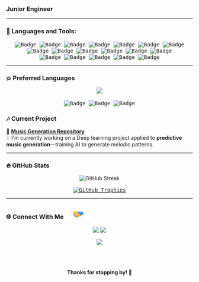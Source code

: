 ### Junior Engineer

---

### 🚀 Languages and Tools:
<div align="center">
  <kbd style="display: inline-block;">
    <img alt="Badge" src="https://img.shields.io/badge/Python-%231E90FF.svg?&style=flat&logo=python&logoColor=white"/>
    <img alt="Badge" src="https://img.shields.io/badge/Jupyter-%23F37626.svg?&style=flat&logo=jupyter&logoColor=white"/>
    <img alt="Badge" src="https://img.shields.io/badge/Node.js-%234CAF50.svg?&style=flat&logo=node.js&logoColor=white"/>
    <img alt="Badge" src="https://img.shields.io/badge/JavaScript-%23FFD700.svg?&style=flat&logo=javascript&logoColor=black"/>
    <img alt="Badge" src="https://img.shields.io/badge/Dart-%231E90FF.svg?&style=flat&logo=dart&logoColor=white"/>
    <img alt="Badge" src="https://img.shields.io/badge/Flutter-%231E90FF.svg?&style=flat&logo=flutter&logoColor=white"/>
    <img alt="Badge" src="https://img.shields.io/badge/C%2B%2B-%231E90FF.svg?&style=flat&logo=c%2B%2B&logoColor=white"/>
  </kbd>
</div>

<div align="center">
  <kbd style="display: inline-block;">
    <img alt="Badge" src="https://img.shields.io/badge/PyTorch-%23EE4C2C.svg?&style=flat&logo=pytorch&logoColor=white"/>
    <img alt="Badge" src="https://img.shields.io/badge/Keras-%23D00000.svg?&style=flat&logo=keras&logoColor=white"/>
    <img alt="Badge" src="https://img.shields.io/badge/TensorFlow-%23FF6F00.svg?&style=flat&logo=tensorflow&logoColor=white"/>
    <img alt="Badge" src="https://img.shields.io/badge/OpenCV-%2300A86B.svg?&style=flat&logo=opencv&logoColor=white"/>
    <img alt="Badge" src="https://img.shields.io/badge/Flask-%23000000.svg?&style=flat&logo=flask&logoColor=white"/>
    <img alt="Badge" src="https://img.shields.io/badge/Shell%20Script-%23000000.svg?&style=flat&logo=gnu-bash&logoColor=white"/>
  </kbd>
</div>

<div align="center">
  <kbd style="display: inline-block;">
    <img alt="Badge" src="https://img.shields.io/badge/Git-%23F05033.svg?&style=flat&logo=git&logoColor=white"/>
    <img alt="Badge" src="https://img.shields.io/badge/GitLab-%23FC6D26.svg?&style=flat&logo=gitlab&logoColor=white"/>
    <img alt="Badge" src="https://img.shields.io/badge/SQL-%230E4C97.svg?&style=flat&logo=mysql&logoColor=white"/>
    <img alt="Badge" src="https://img.shields.io/badge/PHP-%23778CFF.svg?&style=flat&logo=php&logoColor=white"/>
    <img alt="Badge" src="https://img.shields.io/badge/Unity-%23000000.svg?&style=flat&logo=unity&logoColor=white"/>
  </kbd>
</div>

---

### 💥 Preferred Languages
<p align="center">
  <img src="https://github-readme-stats.vercel.app/api/top-langs/?username=maxarasta&layout=compact&langs_count=6&theme=radical"/>
</p>

<p align="center">
  <kbd>
    <img alt="Badge" src="https://img.shields.io/badge/javascript-%23F7DF1E.svg?&style=for-the-badge&logo=javascript&logoColor=black"/>
    <img alt="Badge" src="https://img.shields.io/badge/python-%2314354C.svg?&style=for-the-badge&logo=python&logoColor=white"/>
    <img alt="Badge" src="https://img.shields.io/badge/c%2B%2B-%2300599C.svg?&style=for-the-badge&logo=c%2B%2B&logoColor=white"/>
  </kbd>
</p>

### 🎶 Current Project
🔗 <a href="https://github.com/maxarasta/Music-generation"><b>Music Generation Repository</b></a>  
💡 I'm currently working on a Deep learning project applied to **predictive music generation**—training AI to generate melodic patterns.

---

### 🔥 GitHub Stats
<p align="center">
  <img src="https://github-readme-streak-stats.herokuapp.com/?user=maxarasta&theme=radical" alt="GitHub Streak"/>
</p>

<p align="center">
  <kbd>
    <a href="https://github.com/eduardblbulyan">
      <img src="https://github-profile-trophy.vercel.app/?username=maxarasta&theme=darkhub&no-bg=true&no-frame=true&count=5&margin-w=10&rank=SSS,SS,S,AAA,AA,A,B&column=-1" alt="GitHub Trophies"/>
    </a>
  </kbd>
</p>

---

### 🌐 Connect With Me <img src="https://github.com/SatYu26/SatYu26/blob/master/Assets/Handshake.gif" height="32px">
<p align="center">
  <a href="https://github.com/maxarasta"><img src="https://img.shields.io/badge/GitHub-%23181717.svg?&style=for-the-badge&logo=github&logoColor=white"/></a>
  <a href="https://linkedin.com/in/maxime-beaudoin-39035b1b7"><img src="https://img.shields.io/badge/LinkedIn-%230077B5.svg?&style=for-the-badge&logo=linkedin&logoColor=white"/></a>
</p>

<p align="center"><img src="https://visitor-badge.laobi.icu/badge?page_id=maxarasta"/></p>
<br><br>
<p align="center">
  <strong>Thanks for stopping by! 🚀</strong>
</p>

<!--  Acknowledgement: https://github.com/maxarasta/github-readme-stats -->
